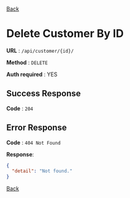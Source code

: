 [Back](../README.md)

# Delete Customer By ID

**URL** : `/api/customer/{id}/`

**Method** : `DELETE`

**Auth required** : YES

## Success Response

**Code** : `204`

## Error Response

**Code** : `404 Not Found`

**Response**:

```json
{
  "detail": "Not found."
}
```

[Back](../README.md)
